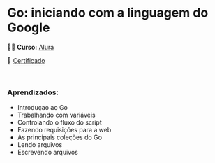 # Go: iniciando com a linguagem do Google

:woman_technologist: <strong>Curso:</strong> [Alura](https://cursos.alura.com.br/course/golang?preRequirementFrom=go-lang-oo)

:page_facing_up: [Certificado](https://cursos.alura.com.br/certificate/0a2ae705-8a93-4e2b-a635-1ed8257e5a13)

<br>

### Aprendizados:

- Introduçao ao Go
- Trabalhando com variáveis
- Controlando o fluxo do script
- Fazendo requisições para a web
- As principais coleções do Go
- Lendo arquivos
- Escrevendo arquivos
